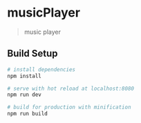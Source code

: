 # musicPlayer

> music player

## Build Setup

``` bash
# install dependencies
npm install

# serve with hot reload at localhost:8080
npm run dev

# build for production with minification
npm run build

```
